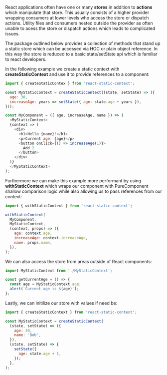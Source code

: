 React applications often have one or many **stores** in addition to **actions** which manipulate that store. This usually consists of a higher provider wrapping consumers at lower levels who access the store or dispatch actions. Utility files and consumers nested outside the provider as often unable to acess the store or dispatch actions which leads to complicated issues.

The package outlined below provides a collection of methods that stand up a static store which can be accessed via HOC or plain object reference. In this way the store is reduced to a basic state/setState api which is familiar to react developers.

In the following example we create a static context with **createStaticContext** and use it to provide references to a component:

```js
import { createStaticContex } from 'react-static-context';

const MyStaticContext = createStaticContext((state, setState) => ({
  age: 30,
  increaseAge: years => setState({ age: state.age + years }),
}));

const MyComponent = ({ age, increaseAge, name }) => (
  <MyStaticContext>
  {context => (
    <div>
      <h1>Hello {name}!</h1>
      <p>Current age: {age}</p>
      <button onClick={() => increaseAge(1)}>
        Add 2
      </button>
    </div>
  )}
  </MyStaticContext>
);
```

Furthermore we can make this example more performant by using **withStaticContext** which wraps our component with PureComponent shallow comparison logic while also allowing us to pass references from our context:

```js
import { withStaticContext } from 'react-static-context';

withStaticContext(
  MyComponent,
  MyStaticContext,
  (context, props) => ({
    age: context.age,
    increaseAge: context.increaseAge,
    name: props.name,
  }),
);
```

We can also access the store from areas outside of React components:

```js
import MyStaticContext from './MyStaticContext';

const getCurrentAge = () => {
  const age = MyStaticContext.age;
  alert(`Current age is ${age}`);
};
```


Lastly, we can initilize our store with values if need be:

```js
import { createStaticContext } from 'react-static-context';

const MyStaticContext = createStaticContext(
  (state, setState) => ({
    age: 30,
    name: 'Bob',
  }),
  (state, setState) => {
    setState({
      age: state.age + 1,
    });
  },
);